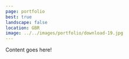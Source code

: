 ```yaml
---
page: portfolio
best: true
landscape: false
location: GBR
image: ../../images/portfolio/download-19.jpg
---
```

Content goes here!
